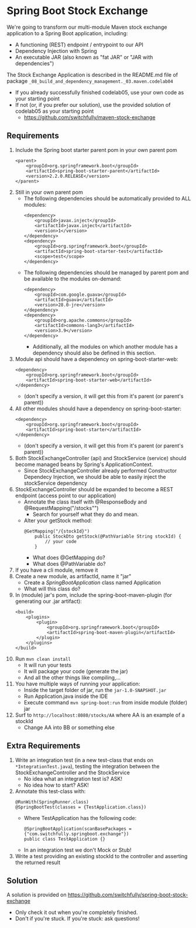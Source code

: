 
# Spring Boot Stock Exchange

We're going to transform our multi-module Maven stock exchange application to a Spring Boot application,
including:
- A functioning (REST) endpoint / entrypoint to our API
- Dependency Injection with Spring
- An executable JAR (also known as "fat JAR" or "JAR with dependencies")

The Stock Exchange Application is described in the README.md file of package `_08_build_and_dependency_management._03.maven.codelab04`
- If you already successfully finished codelab05, use your own code as your starting point
- If not (or, if you prefer our solution), use the provided solution of codelab05 as your starting point
    -  https://github.com/switchfully/maven-stock-exchange

## Requirements
1. Include the Spring boot starter parent pom in your own parent pom
    ```
    <parent>
        <groupId>org.springframework.boot</groupId>
        <artifactId>spring-boot-starter-parent</artifactId>
        <version>2.2.0.RELEASE</version>
    </parent>
    ```
2. Still in your own parent pom
    - The following dependencies should be automatically provided to ALL modules:
        ```
        <dependency>
            <groupId>javax.inject</groupId>
            <artifactId>javax.inject</artifactId>
            <version>1</version>
        </dependency>
        <dependency>
            <groupId>org.springframework.boot</groupId>
            <artifactId>spring-boot-starter-test</artifactId>
            <scope>test</scope>
        </dependency>
        ```
    - The following dependencies should be managed by parent pom and be available to the modules on-demand:
        ```
        <dependency>
            <groupId>com.google.guava</groupId>
            <artifactId>guava</artifactId>
            <version>28.0-jre</version>
        </dependency>
        <dependency>
            <groupId>org.apache.commons</groupId>
            <artifactId>commons-lang3</artifactId>
            <version>3.9</version>
        </dependency>
        ```
        - Additionally, all the modules on which another module has a dependency should also be defined in this section.
3. Module api should have a dependency on spring-boot-starter-web:
    ```
    <dependency>
        <groupId>org.springframework.boot</groupId>
        <artifactId>spring-boot-starter-web</artifactId>
    </dependency>
    ```
    - (don't specify a version, it will get this from it's parent (or parent's parent))
4. All other modules should have a dependency on spring-boot-starter:
    ```
    <dependency>
        <groupId>org.springframework.boot</groupId>
        <artifactId>spring-boot-starter</artifactId>
    </dependency>
    ```
    - (don't specify a version, it will get this from it's parent (or parent's parent))
5. Both StockExchangeController (api) and StockService (service) should become managed beans by Spring's ApplicationContext.
    - Since StockExchangeController already performed Constructor Dependecy Injection, we should be able to easily inject the stockService dependency
6. StockExchangeController should be expanded to become a REST endpoint (access point to our application)
    - Annotate the class itself with @ResponseBody and @RequestMapping("/stocks"")
        - Search for yourself what they do and mean.
    - Alter your getStock method:
        ```
        @GetMapping("/{stockId}")
            public StockDto getStock(@PathVariable String stockId) {
                // your code
            }
        ```
        - What does @GetMapping do?
        - What does @PathVariable do?
7. If you have a cli module, remove it
8. Create a new module, as artifactId, name it "jar"
    - Create a *SpringBootApplication* class named Application
    - What will this class do?
9. In (module) jar's pom, include the spring-boot-maven-plugin (for generating our .jar artifact):
    ```
    <build>
        <plugins>
            <plugin>
                <groupId>org.springframework.boot</groupId>
                <artifactId>spring-boot-maven-plugin</artifactId>
            </plugin>
        </plugins>
    </build>
    ```
10. Run `mvn clean install`
    - It will run your tests
    - It will package your code (generate the jar)
    - And all the other things like compiling,...
11. You have multiple ways of running your application:
    - Inside the target folder of jar, run the `jar-1.0-SNAPSHOT.jar`
    - Run Application.java inside the IDE
    - Execute command `mvn spring-boot:run` from inside module (folder) jar
12. Surf to `http://localhost:8080/stocks/AA` where AA is an example of a stockId
    - Change AA into BB or something else

## Extra Requirements

1. Write an integration test (in a new test-class that ends on `*IntegrationTest.java`), testing the integration between the StockExchangeController and the StockService
    - No idea what an integration test is? ASK!
    - No idea how to start? ASK!
2. Annotate this test-class with:
     ```
     @RunWith(SpringRunner.class)
     @SpringBootTest(classes = {TestApplication.class})
     ```
    - Where TestApplication has the following code:
         ```
         @SpringBootApplication(scanBasePackages = {"com.switchfully.springboot.exchange"})
         public class TestApplication {}
         ```
    - In an integration test we don't Mock or Stub!
3. Write a test providing an existing stockId to the controller and asserting the returned result

## Solution

A solution is provided on https://github.com/switchfully/spring-boot-stock-exchange
- Only check it out when you're completely finished.
- Don't if you're stuck. If you're stuck: ask questions!